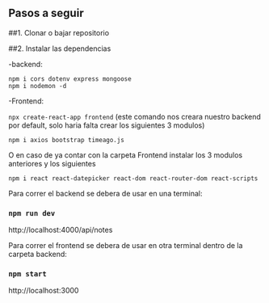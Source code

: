 ## Pasos a seguir

##1. Clonar o bajar repositorio

##2. Instalar las dependencias

 -backend:
    
    npm i cors dotenv express mongoose
    npm i nodemon -d

 -Frontend:

`npx create-react-app frontend` (este comando nos creara nuestro backend por default, solo haria falta crear los siguientes 3 modulos)
    
    npm i axios bootstrap timeago.js
O en caso de ya contar con la carpeta Frontend instalar los 3 modulos anteriores y los siguientes
    
    npm i react react-datepicker react-dom react-router-dom react-scripts

Para correr el backend se debera de usar en una terminal:
### `npm run dev`
http://localhost:4000/api/notes

Para correr el frontend se debera de usar en otra terminal dentro de la carpeta backend:
### `npm start`
http://localhost:3000
